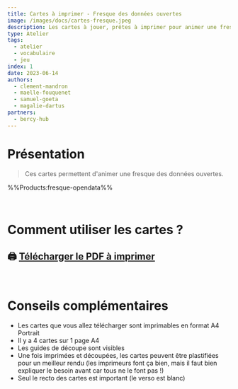 ```yaml
---
title: Cartes à imprimer - Fresque des données ouvertes
image: /images/docs/cartes-fresque.jpeg
description: Les cartes à jouer, prêtes à imprimer pour animer une fresque des données ouvertes.
type: Atelier
tags:
  - atelier
  - vocabulaire
  - jeu
index: 1
date: 2023-06-14
authors:
  - clement-mandron
  - maelle-fouquenet
  - samuel-goeta
  - magalie-dartus
partners:
  - bercy-hub
--- 
```


# Présentation

> Ces cartes permettent d'animer une fresque des données ouvertes.

%%Products:fresque-opendata%%

</br>

# Comment utiliser les cartes ?

## 🖨 [Télécharger le PDF à imprimer](https://github.com/datactivist/nextjs-doc/blob/main/public/files/cartes-fresque-opendata.pdf)

<br/>

# Conseils complémentaires

- Les cartes que vous allez télécharger sont imprimables en format A4 Portrait
- Il y a 4 cartes sur 1 page A4 
- Les guides de découpe sont visibles
- Une fois imprimées et découpées, les cartes peuvent être plastifiées pour un meilleur rendu (les imprimeurs font ça bien, mais il faut bien expliquer le besoin avant car tous ne le font pas !)
- Seul le recto des cartes est important (le verso est blanc)
